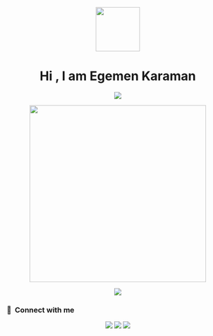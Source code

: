 <p align="center"><img  width="100px" src="https://avatars.githubusercontent.com/u/178145027?v=4"></p>

<h1 align="center">Hi , I am Egemen Karaman </h1>

<p align="center" width="250px"></p>

<p align="center"><img src="https://github-readme-stats.vercel.app/api/top-langs/?username=egemenkaraman&layout=compact&hide=TSQL&theme=chartreuse-dark"></p>
<p align="center" ><img src="https://github-readme-stats.vercel.app/api?username=egemenkaraman&count_private=true&show_icons=true&&theme=chartreuse-dark&include_all_commits=true" width="400"></p> 
<p align="center" ><img src="https://github-readme-streak-stats.herokuapp.com/?user=egemenkaraman&theme=chartreuse-dark"></p>

### :link: &nbsp;Connect with me

<p align="center">
<a href="https://linkedin.com/in/yusufekrembm"><img src="https://img.shields.io/badge/-YusufEkrem-0077B5?style=for-the-badge&logo=Linkedin&logoColor=white"/></a>
<a href="mailto:egemenkaraman7161@gmail.com"><img src="https://img.shields.io/badge/-egemenkaraman7161@gmail.com-D14836?style=for-the-badge&logo=Gmail&logoColor=white"/></a>
<a href="https://instagram.com/egemen.karaman"><img src="https://img.shields.io/badge/-egemen.karaman-E4405F?style=for-the-badge&logo=Instagram&logoColor=white"/></a>
</p>
